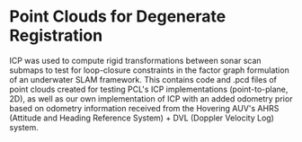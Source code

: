 # Point Clouds for Degenerate Registration
ICP was used to compute rigid transformations between sonar scan submaps to test for loop-closure constraints in the factor graph formulation of an underwater SLAM framework. This contains code and .pcd files of point clouds created for testing PCL's ICP implementations (point-to-plane, 2D), as well as our own implementation of ICP with an added odometry prior based on odometry information received from the Hovering AUV's AHRS (Attitude and Heading Reference System) + DVL (Doppler Velocity Log) system.
